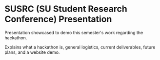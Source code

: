 # SUSRC (SU Student Research Conference) Presentation

Presentation showcased to demo this semester's work regarding the hackathon.

Explains what a hackathon is, general logistics, current deliverables, future plans, and a website demo.
